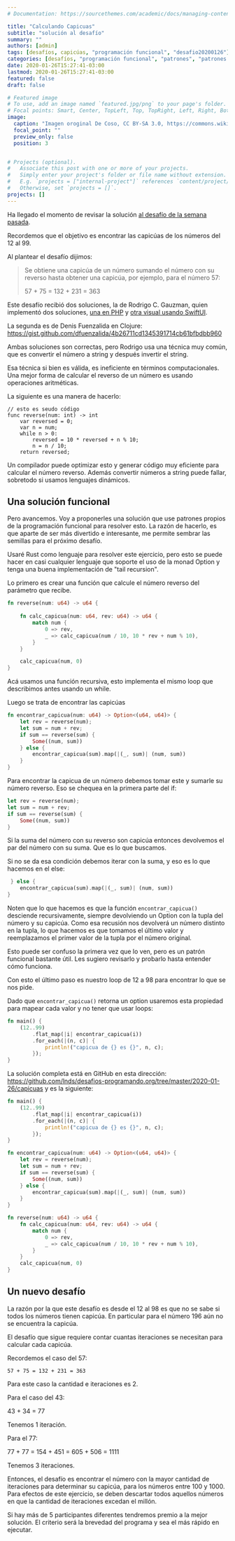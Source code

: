 ```yaml
---
# Documentation: https://sourcethemes.com/academic/docs/managing-content/

title: "Calculando Capicuas"
subtitle: "solución al desafío"
summary: ""
authors: [admin]
tags: [desafíos, capicúas, "programación funcional", "desafio20200126"]
categories: [desafíos, "programación funcional", "patrones", "patrones funcionales"]
date: 2020-01-26T15:27:41-03:00
lastmod: 2020-01-26T15:27:41-03:00
featured: false
draft: false

# Featured image
# To use, add an image named `featured.jpg/png` to your page's folder.
# Focal points: Smart, Center, TopLeft, Top, TopRight, Left, Right, BottomLeft, Bottom, BottomRight.
image:
  caption: "Imagen oroginal De Coso, CC BY-SA 3.0, https://commons.wikimedia.org/w/index.php?curid=1554831"
  focal_point: ""
  preview_only: false
  position: 3


# Projects (optional).
#   Associate this post with one or more of your projects.
#   Simply enter your project's folder or file name without extension.
#   E.g. `projects = ["internal-project"]` references `content/project/deep-learning/index.md`.
#   Otherwise, set `projects = []`.
projects: []
---
```

Ha llegado el momento de revisar la solución [al desafío de la semana pasada](/blog/2020/01/19/desafio-capicuas.html).

Recordemos que el objetivo es encontrar las capicúas de los números del 12 al 99.

Al plantear el desafío dijimos:

> Se obtiene una capicúa de un número sumando el número con su reverso hasta obtener una capicúa, por ejemplo, para el número 57:
>
>    57 + 75 = 132 + 231 = 363

Este desafío recibió dos soluciones, la de Rodrigo C. Gauzman, quien implementó dos soluciones, [una en PHP](https://github.com/rodrigore/desafio-capicuas) y [otra visual usando SwiftUI](https://github.com/rodrigore/desafio-capicuas-swiftui).

La segunda es de Denis Fuenzalida en Clojure: https://gist.github.com/dfuenzalida/4b26711cd1345391714cb61bfbdbb960

Ambas soluciones son correctas, pero Rodrigo usa una técnica muy común, que es convertir el número a string y después invertir el string.

Esa técnica si bien es válida, es ineficiente en términos computacionales. Una mejor forma de calcular el reverso de un número es usando operaciones aritméticas.

La siguiente es una manera de hacerlo:

```
// esto es seudo código
func reverse(num: int) -> int 
    var reversed = 0;
    var n = num;
    while n > 0:
        reversed = 10 * reversed + n % 10;
        n = n / 10;
    return reversed;
```

Un compilador puede optimizar esto y generar código muy eficiente para calcular el número reverso. Además convertir números a string puede fallar, sobretodo si usamos lenguajes dinámicos.

## Una solución funcional

Pero avancemos. Voy a proponerles una solución que use patrones propios de la programación funcional para resolver esto. La razón de hacerlo, es que aparte de ser más divertido e interesante, me permite sembrar las semillas para el próximo desafío.

Usaré Rust como lenguaje para resolver este ejercicio, pero esto se puede hacer en casi cualquier lenguaje que soporte el uso de la monad Option y tenga una buena implementación de "tail recursion".

Lo primero es crear una función que calcule el número reverso del parámetro que recibe.


```rust
fn reverse(num: u64) -> u64 {
    
    fn calc_capicua(num: u64, rev: u64) -> u64 {
        match num {
            0 => rev,
            _ => calc_capicua(num / 10, 10 * rev + num % 10),
        }
    }

    calc_capicua(num, 0)
}
```

Acá usamos una función recursiva, esto implementa el mismo loop que describimos antes usando un while.

Luego se trata de encontrar las capicúas

```rust
fn encontrar_capicua(num: u64) -> Option<(u64, u64)> {
    let rev = reverse(num);
    let sum = num + rev;
    if sum == reverse(sum) {
        Some((num, sum))
    } else {
        encontrar_capicua(sum).map(|(_, sum)| (num, sum))
    }
}
```

Para encontrar la capicua de un número debemos tomar este y sumarle su número reverso. Eso se chequea en la primera parte del if:

```rust
let rev = reverse(num);
let sum = num + rev;
if sum == reverse(sum) {
    Some((num, sum))
}
```

Si la suma del número con su reverso son capicúa entonces devolvemos el par del número con su suma. Que es lo que buscamos.

Si no se da esa condición debemos iterar con la suma, y eso es lo que hacemos en el else:

```rust
 } else {
    encontrar_capicua(sum).map(|(_, sum)| (num, sum))
}
```

Noten que lo que hacemos es que la función ```encontrar_capicua()``` desciende recursivamente, siempre devolviendo un Option con la tupla del número y su capicúa. Como esa recusión nos devolverá un número distinto en la tupla, lo que hacemos es que tomamos el último valor y reemplazamos el primer valor de la tupla por el número original.

Esto puede ser confuso la primera vez que lo ven, pero es un patrón funcional bastante útil. Les sugiero revisarlo y probarlo hasta entender cómo funciona.

Con esto el último paso es nuestro loop de 12 a 98 para encontrar lo que se nos pide.

Dado que ```encontrar_capicua()``` retorna un option usaremos esta propiedad para mapear cada valor y no tener que usar loops:

```rust
fn main() {
    (12..99)
        .flat_map(|i| encontrar_capicua(i))
        .for_each(|(n, c)| {
            println!("capicua de {} es {}", n, c);
        });
}
```

La solución completa está en GitHub en esta dirección: https://github.com/lnds/desafios-programando.org/tree/master/2020-01-26/capicuas y es la siguiente:


```rust
fn main() {
    (12..99)
        .flat_map(|i| encontrar_capicua(i))
        .for_each(|(n, c)| {
            println!("capicua de {} es {}", n, c);
        });
}

fn encontrar_capicua(num: u64) -> Option<(u64, u64)> {
    let rev = reverse(num);
    let sum = num + rev;
    if sum == reverse(sum) {
        Some((num, sum))
    } else {
        encontrar_capicua(sum).map(|(_, sum)| (num, sum))
    }
}

fn reverse(num: u64) -> u64 {
    fn calc_capicua(num: u64, rev: u64) -> u64 {
        match num {
            0 => rev,
            _ => calc_capicua(num / 10, 10 * rev + num % 10),
        }
    }
    calc_capicua(num, 0)
}

```

## Un nuevo desafío

La razón por la que este desafío es desde el 12 al 98 es que no se sabe si todos los números tienen capicúa. En particular para el número 196 aún no se encuentra la capicúa. 

El desafío que sigue requiere contar cuantas iteraciones se necesitan para calcular cada capicúa.

Recordemos el caso del 57:

    57 + 75 = 132 + 231 = 363

Para este caso la cantidad e iteraciones es 2.

Para el caso del 43:

  43 + 34 = 77

Tenemos 1 iteración.

Para el 77:

  77 + 77 = 154 + 451 = 605 + 506 = 1111

Tenemos 3 iteraciones.

Entonces, el desafío es encontrar el número con la mayor cantidad de iteraciones para determinar su capicúa, para los números entre 100 y 1000. Para efectos de este ejercicio, se deben descartar todos aquellos números en que la cantidad de  iteraciones excedan el millón.

Si hay más de 5 participantes diferentes tendremos premio a la mejor solución. 
El criterio será la brevedad del programa y sea el más rápido en ejecutar.
